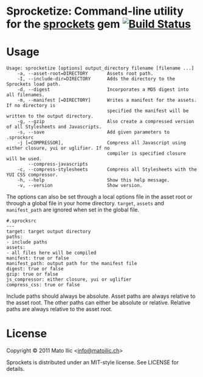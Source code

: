 # Sprocketize: Command-line utility for the [sprockets](http://getsprockets.com) gem [![Build Status](https://secure.travis-ci.org/matoilic/sprocketize.png)](http://travis-ci.org/matoilic/sprocketize)

# Usage #

    Usage: sprocketize [options] output_directory filename [filename ...]
        -a, --asset-root=DIRECTORY       Assets root path.
        -I, --include-dir=DIRECTORY      Adds the directory to the Sprockets load path.
        -d, --digest                     Incorporates a MD5 digest into all filenames.
        -m, --manifest [=DIRECTORY]      Writes a manifest for the assets. If no directory is
                                         specified the manifest will be written to the output directory.
        -g, --gzip                       Also create a compressed version of all Stylesheets and Javascripts.
        -s, --save                       Add given parameters to .sprocksrc
        -j [=COMPRESSOR],                Compress all Javascript using either closure, yui or uglifier. If no
                                         compiler is specified closure will be used.
            --compress-javascripts
        -c, --compress-stylesheets       Compress all Stylesheets with the YUI CSS compressor.
        -h, --help                       Show this help message.
        -v, --version                    Show version.

The options can also be set through a local options file in the asset root or through a global file in your
home directory. `target`, `assets` and `manifest_path` are ignored when set in the global file.

    #.sprocksrc
    ---
    target: target output directory
    paths:
    - include paths
    assets:
    - all files here will be compiled
    manifest: true or false
    manifest_path: output path for the manifest file
    digest: true or false
    gzip: true or false
    js_compressor: either closure, yui or uglifier
    compress_css: true or false

Include paths should always be absolute. Asset paths are always relative to the asset root. The other paths can either
be absolute or relative. Relative paths are always relative to the asset root.

# License #

Copyright &copy; 2011 Mato Ilic <<info@matoilic.ch>>

Sprockets is distributed under an MIT-style license. See LICENSE for
details.
